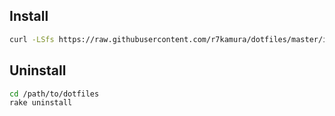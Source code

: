 ## Install
```sh
curl -LSfs https://raw.githubusercontent.com/r7kamura/dotfiles/master/installer.sh | bash -s
```

## Uninstall
```sh
cd /path/to/dotfiles
rake uninstall
```
